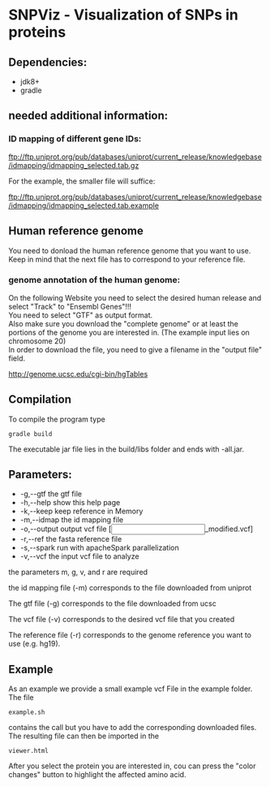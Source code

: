 # SNPViz - Visualization of SNPs in proteins


## Dependencies:

- jdk8+
- gradle

## needed additional information:

### ID mapping of different gene IDs:

ftp://ftp.uniprot.org/pub/databases/uniprot/current_release/knowledgebase/idmapping/idmapping_selected.tab.gz

For the example, the smaller file will suffice:

ftp://ftp.uniprot.org/pub/databases/uniprot/current_release/knowledgebase/idmapping/idmapping_selected.tab.example

## Human reference genome

You need to donload the human reference genome that you want to use. Keep in mind that the next file has to correspond to your reference file.

### genome annotation of the human genome:

On the following Website you need to select the desired human release and select "Track" to "Ensembl Genes"!!!<br/>
You need to select "GTF" as output format.<br/>
Also make sure you download the "complete genome" or at least the portions of the genome you are interested in. (The example input lies on chromosome 20)<br/>
In order to download the file, you need to give a filename in the "output file" field.<br/>

http://genome.ucsc.edu/cgi-bin/hgTables

## Compilation

To compile the program type

`gradle build`

The executable jar file lies in the build/libs folder and ends with -all.jar.

## Parameters:
 - -g,--gtf <arg>      the gtf file
 - -h,--help           show this help page
 - -k,--keep           keep reference in Memory
 - -m,--idmap <arg>    the id mapping file
 - -o,--output <arg>   output vcf file [<INPUT>_modified.vcf]
 - -r,--ref <arg>      the fasta reference file
 - -s,--spark          run with apacheSpark parallelization
 - -v,--vcf <arg>      the input vcf file to analyze

 the parameters m, g, v, and r are required
 
 the id mapping file (-m) corresponds to the file downloaded from uniprot
 
 The gtf file (-g) corresponds to the file downloaded from ucsc
 
 The vcf file (-v) corresponds to the desired vcf file that you created
 
 The reference file (-r) corresponds to the genome reference you want to use (e.g. hg19).
 
## Example

As an example we provide a small example vcf File in the example folder. The file

<pre><code>example.sh</code></pre>

contains the call but you have to add the corresponding downloaded files.
The resulting file can then be imported in the

<pre><code>viewer.html</code></pre>

After you select the protein you are interested in, cou can press the "color changes" button to highlight the affected amino acid.